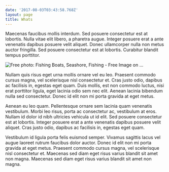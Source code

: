 ```yaml
---
date: '2017-08-03T03:43:58.768Z'
layout: page
title: Whats
---
```

Maecenas faucibus mollis interdum. Sed posuere consectetur est at lobortis. Nulla vitae elit libero, a pharetra augue. Integer posuere erat a ante venenatis dapibus posuere velit aliquet. Donec ullamcorper nulla non metus auctor fringilla. Sed posuere consectetur est at lobortis. Curabitur blandit tempus porttitor.

![Free photo: Fishing Boats, Seashore, Fishing - Free Image on ...](../../../../images/img-9c6bdf13-7768-4585-825b-776d2110862d.png)

Nullam quis risus eget urna mollis ornare vel eu leo. Praesent commodo cursus magna, vel scelerisque nisl consectetur et. Cras justo odio, dapibus ac facilisis in, egestas eget quam. Duis mollis, est non commodo luctus, nisi erat porttitor ligula, eget lacinia odio sem nec elit. Aenean lacinia bibendum nulla sed consectetur. Donec id elit non mi porta gravida at eget metus.

Aenean eu leo quam. Pellentesque ornare sem lacinia quam venenatis vestibulum. Morbi leo risus, porta ac consectetur ac, vestibulum at eros. Nullam id dolor id nibh ultricies vehicula ut id elit. Sed posuere consectetur est at lobortis. Integer posuere erat a ante venenatis dapibus posuere velit aliquet. Cras justo odio, dapibus ac facilisis in, egestas eget quam.

Vestibulum id ligula porta felis euismod semper. Vivamus sagittis lacus vel augue laoreet rutrum faucibus dolor auctor. Donec id elit non mi porta gravida at eget metus. Praesent commodo cursus magna, vel scelerisque nisl consectetur et. Maecenas sed diam eget risus varius blandit sit amet non magna. Maecenas sed diam eget risus varius blandit sit amet non magna.